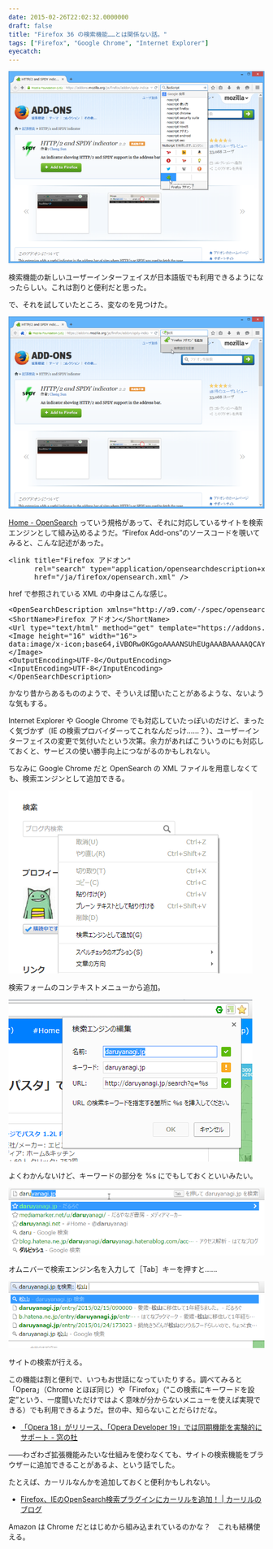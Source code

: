 ```yaml
---
date: 2015-02-26T22:02:32.0000000
draft: false
title: "Firefox 36 の検索機能……とは関係ない話。"
tags: ["Firefox", "Google Chrome", "Internet Explorer"]
eyecatch: 
---
```

<p><span itemscope itemtype="http://schema.org/Photograph"><img src="20150226213345.png" alt="f:id:daruyanagi:20150226213345p:plain" title="f:id:daruyanagi:20150226213345p:plain" class="hatena-fotolife" itemprop="image"></span></p><p>検索機能の新しいユーザーインターフェイスが日本語版でも利用できるようになったらしい。これは割りと便利だと思った。</p><p>で、それを試していたところ、変なのを見つけた。</p><p><span itemscope itemtype="http://schema.org/Photograph"><img src="20150226213552.png" alt="f:id:daruyanagi:20150226213552p:plain" title="f:id:daruyanagi:20150226213552p:plain" class="hatena-fotolife" itemprop="image"></span></p><p><a href="http://www.opensearch.org/Home">Home - OpenSearch</a> っていう規格があって、それに対応しているサイトを検索エンジンとして組み込めるようだ。“Firefox Add-ons”のソースコードを覗いてみると、こんな記述があった。</p>
<pre class="code lang-html" data-lang="html" data-unlink><span class="synIdentifier">&lt;</span><span class="synStatement">link</span><span class="synIdentifier"> </span><span class="synType">title</span><span class="synIdentifier">=</span><span class="synConstant">&quot;Firefox アドオン&quot;</span>
<span class="synIdentifier">      </span><span class="synType">rel</span><span class="synIdentifier">=</span><span class="synConstant">&quot;search&quot;</span><span class="synIdentifier"> </span><span class="synType">type</span><span class="synIdentifier">=</span><span class="synConstant">&quot;application/opensearchdescription+xml&quot;</span>
<span class="synIdentifier">      </span><span class="synType">href</span><span class="synIdentifier">=</span><span class="synConstant">&quot;/ja/firefox/opensearch.xml&quot;</span><span class="synIdentifier"> /&gt;</span>
</pre><p>href で参照されている XML の中身はこんな感じ。</p>
<pre class="code lang-xml" data-lang="xml" data-unlink><span class="synIdentifier">&lt;OpenSearchDescription </span><span class="synType">xmlns</span>=<span class="synConstant">&quot;http://a9.com/-/spec/opensearch/1.1/&quot;</span><span class="synIdentifier">&gt;</span>
<span class="synIdentifier">&lt;ShortName&gt;</span>Firefox アドオン<span class="synIdentifier">&lt;/ShortName&gt;</span>
<span class="synIdentifier">&lt;Url </span><span class="synType">type</span>=<span class="synConstant">&quot;text/html&quot;</span><span class="synIdentifier"> </span><span class="synType">method</span>=<span class="synConstant">&quot;get&quot;</span><span class="synIdentifier"> </span><span class="synType">template</span>=<span class="synConstant">&quot;https://addons.mozilla.org/ja/firefox/search/?q={searchTerms}&quot;</span><span class="synIdentifier">&gt;&lt;/Url&gt;</span>
<span class="synIdentifier">&lt;Image </span><span class="synType">height</span>=<span class="synConstant">&quot;16&quot;</span><span class="synIdentifier"> </span><span class="synType">width</span>=<span class="synConstant">&quot;16&quot;</span><span class="synIdentifier">&gt;</span>
data:image/x-icon;base64,iVBORw0KGgoAAAANSUhEUgAAABAAAAAQCAYAAAAf8%2F9hAAAABHNCSVQICAgIfAhkiAAAAAlwSFlz%0D%0AAAAN1wAADdcBQiibeAAAABl0RVh0U29mdHdhcmUAd3d3Lmlua3NjYXBlLm9yZ5vuPBoAAAKoSURB%0D%0AVDiNjZNLaJRnFIaf75vvy2UGTWr8NYkxl0IFUYkNXSSZQNWFWlxIEVy1FLLo0i4adddVXRnS4kJw%0D%0AYxci2GaRTWlSFGKFGRXNmFBF62VMO4TENBdjMv9k5p%2F%2FOy4SLzgqHs7yPc95eTlHiQjvqniPbVYR%0D%0AzuBoR%2BFQDEvId4neIPNCY945DayNVff%2F8NUvn9XXNJMv5hhKnTvYP3ymHmj%2FIMBSbmHjjP8fycxv%0D%0A%2BMEzGqtatUI1vK7R7wM4J32XUv3Li%2Fl5imGBkbtXlsMw%2FPF1jXozg3iP3aM0Z8XRBFDr1fl7Og9E%0D%0AnTguXx30p%2F6fjAIozb%2Fi6C4BdB2z6QOfH27ZUFNL0QUELs%2Ftycs4J2zdGEerCADTM1P8df3PxyUZ%0D%0AiKPF8zyGHpwGFLC6QCCRuYA4QQQ6mw4hjhYT77GN2qiBWFnV5sXc0xMAgfKx5foVYKURB2vLPbxo%0D%0AM8auODE6ws%2FfH%2B77dHtjhxp5OHzywpWf%2FIIsRk25Rq0CRFY4UVNNndkmqZFRf3YuWaYUS0aE3RP5%0D%0AMXX3%2FiCOgu3Y1WYfL90sdSDgxRoYTY5mZ2anjwC%2FAqEBdM4tMJ4dwYs1YiOGSBkYrVHqlQNxoC34%0D%0AOV8BdxK9gQ%2Bguo7bwdYdrXu92nU6nR7Pzc%2FPSXxfazTj30IpRaWpIqbX4UQoBDkWJlRwLzVeLBTy%0D%0AGs2UcUX5duzvsfPqNpvDovQhnBIdELGaWFk1hclYmLx2fxmFbNm5qXJNvdi2DQ1WAsO1P%2F5petsh%0D%0Ayf6v25gJ0nxUUUeiP531s%2FkvAcor7MDOL2pjz3JzVKpqUoMTpb8QsSqdeTT98fomjyDv8LP5aKI3%0D%0AuAgQP2orCkGAVRVMZxbQhnQJIAzkm3s3Js6GSfkEQEd4%2Bbpa8%2BTW71P1ANqoB65I93OA2DgV%2BZ%2Bo%0D%0AmgAAAABJRU5ErkJggg%3D%3D
<span class="synIdentifier">&lt;/Image&gt;</span>
<span class="synIdentifier">&lt;OutputEncoding&gt;</span>UTF-8<span class="synIdentifier">&lt;/OutputEncoding&gt;</span>
<span class="synIdentifier">&lt;InputEncoding&gt;</span>UTF-8<span class="synIdentifier">&lt;/InputEncoding&gt;</span>
<span class="synIdentifier">&lt;/OpenSearchDescription&gt;</span>
</pre><p>かなり昔からあるもののようで、そういえば聞いたことがあるような、ないような気もする。</p><p>Internet Explorer や Google Chrome でも対応していたっぽいのだけど、まったく気づかず（IE の検索プロバイダーってこれなんだっけ……？）、ユーザーインターフェイスの変更で気付いたという次第。余力があればこういうのにも対応しておくと、サービスの使い勝手向上につながるのかもしれない。</p><p>ちなみに Google Chrome だと OpenSearch の XML ファイルを用意しなくても、検索エンジンとして追加できる。</p><p><span itemscope itemtype="http://schema.org/Photograph"><img src="20150226214652.png" alt="f:id:daruyanagi:20150226214652p:plain" title="f:id:daruyanagi:20150226214652p:plain" class="hatena-fotolife" itemprop="image"></span></p><p>検索フォームのコンテキストメニューから追加。</p><p><span itemscope itemtype="http://schema.org/Photograph"><img src="20150226214655.png" alt="f:id:daruyanagi:20150226214655p:plain" title="f:id:daruyanagi:20150226214655p:plain" class="hatena-fotolife" itemprop="image"></span></p><p>よくわかんないけど、キーワードの部分を %s にでもしておくといいみたい。</p><p><span itemscope itemtype="http://schema.org/Photograph"><img src="20150226214658.png" alt="f:id:daruyanagi:20150226214658p:plain" title="f:id:daruyanagi:20150226214658p:plain" class="hatena-fotolife" itemprop="image"></span></p><p>オムニバーで検索エンジン名を入力して［Tab］キーを押すと……</p><p><span itemscope itemtype="http://schema.org/Photograph"><img src="20150226214703.png" alt="f:id:daruyanagi:20150226214703p:plain" title="f:id:daruyanagi:20150226214703p:plain" class="hatena-fotolife" itemprop="image"></span></p><p>サイトの検索が行える。</p><p>この機能は割と便利で、いつもお世話になっていたりする。調べてみると「Opera」（Chrome とほぼ同じ）や「Firefox」（“この検索にキーワードを設定”という、一度聞いただけではよく意味が分からないメニューを使えば実現できる）でも利用できるようだ。世の中、知らないことだらけだな。</p>

<ul>
<li><a href="http://www.forest.impress.co.jp/docs/news/20131120_624409.html">&#x300C;Opera 18&#x300D;&#x304C;&#x30EA;&#x30EA;&#x30FC;&#x30B9;&#x3001;&#x300C;Opera Developer 19&#x300D;&#x3067;&#x306F;&#x540C;&#x671F;&#x6A5F;&#x80FD;&#x3092;&#x5B9F;&#x9A13;&#x7684;&#x306B;&#x30B5;&#x30DD;&#x30FC;&#x30C8; - &#x7A93;&#x306E;&#x675C;</a></li>
</ul><p>――わざわざ拡張機能みたいな仕組みを使わなくても、サイトの検索機能をブラウザーに追加できることがあるよ、という話でした。</p><p>たとえば、カーリルなんかを追加しておくと便利かもしれない。</p>

<ul>
<li><a href="http://blog.calil.jp/2010/06/firefoxieopensearch.html">Firefox&#x3001;IE&#x306E;OpenSearch&#x691C;&#x7D22;&#x30D7;&#x30E9;&#x30B0;&#x30A4;&#x30F3;&#x306B;&#x30AB;&#x30FC;&#x30EA;&#x30EB;&#x3092;&#x8FFD;&#x52A0;&#xFF01; | &#x30AB;&#x30FC;&#x30EA;&#x30EB;&#x306E;&#x30D6;&#x30ED;&#x30B0;</a></li>
</ul><p>Amazon は Chrome だとはじめから組み込まれているのかな？　これも結構使える。</p>
